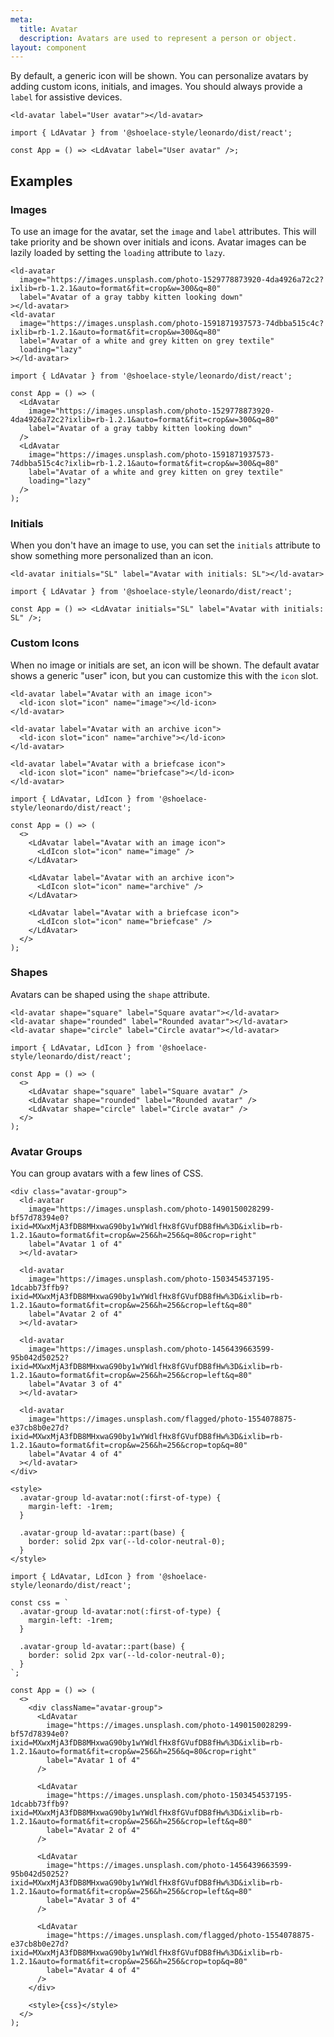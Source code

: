 ```yaml
---
meta:
  title: Avatar
  description: Avatars are used to represent a person or object.
layout: component
---
```


By default, a generic icon will be shown. You can personalize avatars by adding custom icons, initials, and images. You should always provide a `label` for assistive devices.

```html:preview
<ld-avatar label="User avatar"></ld-avatar>
```

```jsx:react
import { LdAvatar } from '@shoelace-style/leonardo/dist/react';

const App = () => <LdAvatar label="User avatar" />;
```

## Examples

### Images

To use an image for the avatar, set the `image` and `label` attributes. This will take priority and be shown over initials and icons.
Avatar images can be lazily loaded by setting the `loading` attribute to `lazy`.

```html:preview
<ld-avatar
  image="https://images.unsplash.com/photo-1529778873920-4da4926a72c2?ixlib=rb-1.2.1&auto=format&fit=crop&w=300&q=80"
  label="Avatar of a gray tabby kitten looking down"
></ld-avatar>
<ld-avatar
  image="https://images.unsplash.com/photo-1591871937573-74dbba515c4c?ixlib=rb-1.2.1&auto=format&fit=crop&w=300&q=80"
  label="Avatar of a white and grey kitten on grey textile"
  loading="lazy"
></ld-avatar>
```

```jsx:react
import { LdAvatar } from '@shoelace-style/leonardo/dist/react';

const App = () => (
  <LdAvatar
    image="https://images.unsplash.com/photo-1529778873920-4da4926a72c2?ixlib=rb-1.2.1&auto=format&fit=crop&w=300&q=80"
    label="Avatar of a gray tabby kitten looking down"
  />
  <LdAvatar
    image="https://images.unsplash.com/photo-1591871937573-74dbba515c4c?ixlib=rb-1.2.1&auto=format&fit=crop&w=300&q=80"
    label="Avatar of a white and grey kitten on grey textile"
    loading="lazy"
  />
);
```

### Initials

When you don't have an image to use, you can set the `initials` attribute to show something more personalized than an icon.

```html:preview
<ld-avatar initials="SL" label="Avatar with initials: SL"></ld-avatar>
```

```jsx:react
import { LdAvatar } from '@shoelace-style/leonardo/dist/react';

const App = () => <LdAvatar initials="SL" label="Avatar with initials: SL" />;
```

### Custom Icons

When no image or initials are set, an icon will be shown. The default avatar shows a generic "user" icon, but you can customize this with the `icon` slot.

```html:preview
<ld-avatar label="Avatar with an image icon">
  <ld-icon slot="icon" name="image"></ld-icon>
</ld-avatar>

<ld-avatar label="Avatar with an archive icon">
  <ld-icon slot="icon" name="archive"></ld-icon>
</ld-avatar>

<ld-avatar label="Avatar with a briefcase icon">
  <ld-icon slot="icon" name="briefcase"></ld-icon>
</ld-avatar>
```

```jsx:react
import { LdAvatar, LdIcon } from '@shoelace-style/leonardo/dist/react';

const App = () => (
  <>
    <LdAvatar label="Avatar with an image icon">
      <LdIcon slot="icon" name="image" />
    </LdAvatar>

    <LdAvatar label="Avatar with an archive icon">
      <LdIcon slot="icon" name="archive" />
    </LdAvatar>

    <LdAvatar label="Avatar with a briefcase icon">
      <LdIcon slot="icon" name="briefcase" />
    </LdAvatar>
  </>
);
```

### Shapes

Avatars can be shaped using the `shape` attribute.

```html:preview
<ld-avatar shape="square" label="Square avatar"></ld-avatar>
<ld-avatar shape="rounded" label="Rounded avatar"></ld-avatar>
<ld-avatar shape="circle" label="Circle avatar"></ld-avatar>
```

```jsx:react
import { LdAvatar, LdIcon } from '@shoelace-style/leonardo/dist/react';

const App = () => (
  <>
    <LdAvatar shape="square" label="Square avatar" />
    <LdAvatar shape="rounded" label="Rounded avatar" />
    <LdAvatar shape="circle" label="Circle avatar" />
  </>
);
```

### Avatar Groups

You can group avatars with a few lines of CSS.

```html:preview
<div class="avatar-group">
  <ld-avatar
    image="https://images.unsplash.com/photo-1490150028299-bf57d78394e0?ixid=MXwxMjA3fDB8MHxwaG90by1wYWdlfHx8fGVufDB8fHw%3D&ixlib=rb-1.2.1&auto=format&fit=crop&w=256&h=256&q=80&crop=right"
    label="Avatar 1 of 4"
  ></ld-avatar>

  <ld-avatar
    image="https://images.unsplash.com/photo-1503454537195-1dcabb73ffb9?ixid=MXwxMjA3fDB8MHxwaG90by1wYWdlfHx8fGVufDB8fHw%3D&ixlib=rb-1.2.1&auto=format&fit=crop&w=256&h=256&crop=left&q=80"
    label="Avatar 2 of 4"
  ></ld-avatar>

  <ld-avatar
    image="https://images.unsplash.com/photo-1456439663599-95b042d50252?ixid=MXwxMjA3fDB8MHxwaG90by1wYWdlfHx8fGVufDB8fHw%3D&ixlib=rb-1.2.1&auto=format&fit=crop&w=256&h=256&crop=left&q=80"
    label="Avatar 3 of 4"
  ></ld-avatar>

  <ld-avatar
    image="https://images.unsplash.com/flagged/photo-1554078875-e37cb8b0e27d?ixid=MXwxMjA3fDB8MHxwaG90by1wYWdlfHx8fGVufDB8fHw%3D&ixlib=rb-1.2.1&auto=format&fit=crop&w=256&h=256&crop=top&q=80"
    label="Avatar 4 of 4"
  ></ld-avatar>
</div>

<style>
  .avatar-group ld-avatar:not(:first-of-type) {
    margin-left: -1rem;
  }

  .avatar-group ld-avatar::part(base) {
    border: solid 2px var(--ld-color-neutral-0);
  }
</style>
```

```jsx:react
import { LdAvatar, LdIcon } from '@shoelace-style/leonardo/dist/react';

const css = `
  .avatar-group ld-avatar:not(:first-of-type) {
    margin-left: -1rem;
  }

  .avatar-group ld-avatar::part(base) {
    border: solid 2px var(--ld-color-neutral-0);
  }
`;

const App = () => (
  <>
    <div className="avatar-group">
      <LdAvatar
        image="https://images.unsplash.com/photo-1490150028299-bf57d78394e0?ixid=MXwxMjA3fDB8MHxwaG90by1wYWdlfHx8fGVufDB8fHw%3D&ixlib=rb-1.2.1&auto=format&fit=crop&w=256&h=256&q=80&crop=right"
        label="Avatar 1 of 4"
      />

      <LdAvatar
        image="https://images.unsplash.com/photo-1503454537195-1dcabb73ffb9?ixid=MXwxMjA3fDB8MHxwaG90by1wYWdlfHx8fGVufDB8fHw%3D&ixlib=rb-1.2.1&auto=format&fit=crop&w=256&h=256&crop=left&q=80"
        label="Avatar 2 of 4"
      />

      <LdAvatar
        image="https://images.unsplash.com/photo-1456439663599-95b042d50252?ixid=MXwxMjA3fDB8MHxwaG90by1wYWdlfHx8fGVufDB8fHw%3D&ixlib=rb-1.2.1&auto=format&fit=crop&w=256&h=256&crop=left&q=80"
        label="Avatar 3 of 4"
      />

      <LdAvatar
        image="https://images.unsplash.com/flagged/photo-1554078875-e37cb8b0e27d?ixid=MXwxMjA3fDB8MHxwaG90by1wYWdlfHx8fGVufDB8fHw%3D&ixlib=rb-1.2.1&auto=format&fit=crop&w=256&h=256&crop=top&q=80"
        label="Avatar 4 of 4"
      />
    </div>

    <style>{css}</style>
  </>
);
```
